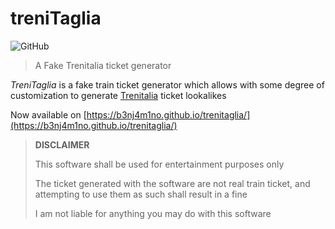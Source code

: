 # treniTaglia

![GitHub](https://img.shields.io/github/license/MatMasIt/treniTaglia)


> A Fake Trenitalia ticket generator

*TreniTaglia* is a fake train ticket generator which allows with some degree of customization to generate [Trenitalia](https://www.trenitalia.com) ticket lookalikes

Now available on [https://b3nj4m1no.github.io/trenitaglia/](https://b3nj4m1no.github.io/trenitaglia/)

> **DISCLAIMER**
> 
> This software shall be used for entertainment purposes only
> 
> The ticket generated with the software are not real train ticket, and attempting to use them as such shall result in a fine 
> 
> I am not liable for anything you may do with this software
